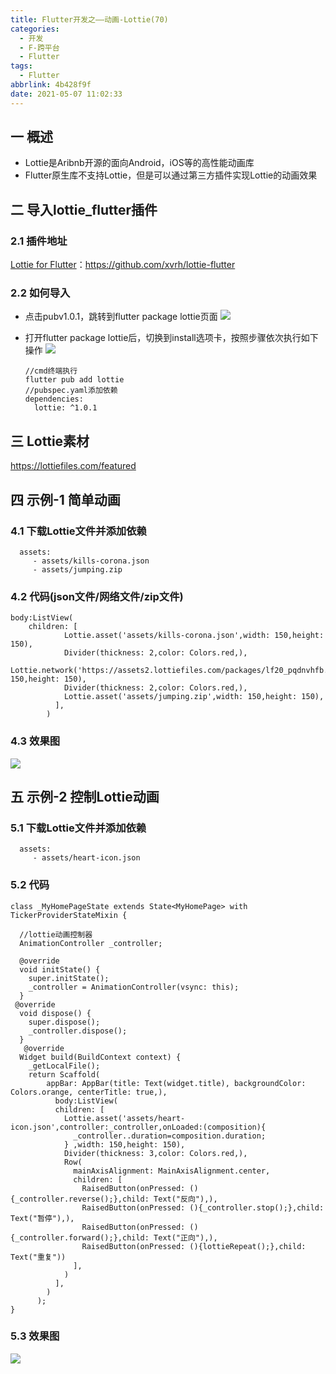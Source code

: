 ```yaml
---
title: Flutter开发之——动画-Lottie(70)
categories:
  - 开发
  - F-跨平台
  - Flutter
tags:
  - Flutter
abbrlink: 4b428f9f
date: 2021-05-07 11:02:33
---
```

## 一 概述

* Lottie是Aribnb开源的面向Android，iOS等的高性能动画库
* Flutter原生库不支持Lottie，但是可以通过第三方插件实现Lottie的动画效果

<!--more-->

## 二 导入lottie_flutter插件

### 2.1 插件地址

[Lottie for Flutter](https://github.com/xvrh/lottie-flutter)：https://github.com/xvrh/lottie-flutter

### 2.2 如何导入

* 点击pubv1.0.1，跳转到flutter package lottie页面
![][1]

* 打开flutter package lottie后，切换到install选项卡，按照步骤依次执行如下操作
  ![][2]
  
  ```
  //cmd终端执行
  flutter pub add lottie
  //pubspec.yaml添加依赖
  dependencies:
    lottie: ^1.0.1
  ```

## 三 Lottie素材

https://lottiefiles.com/featured

## 四 示例-1 简单动画

### 4.1  下载Lottie文件并添加依赖

```
  assets:
     - assets/kills-corona.json
     - assets/jumping.zip
```

### 4.2 代码(json文件/网络文件/zip文件)

```
body:ListView(
    children: [
            Lottie.asset('assets/kills-corona.json',width: 150,height: 150),
            Divider(thickness: 2,color: Colors.red,),
            Lottie.network('https://assets2.lottiefiles.com/packages/lf20_pqdnvhfb.json',width: 150,height: 150),
            Divider(thickness: 2,color: Colors.red,),
            Lottie.asset('assets/jumping.zip',width: 150,height: 150),
          ],
        )
```

### 4.3 效果图
![][3]

## 五 示例-2 控制Lottie动画

### 5.1  下载Lottie文件并添加依赖

```
  assets:
     - assets/heart-icon.json
```

### 5.2 代码

```
class _MyHomePageState extends State<MyHomePage> with TickerProviderStateMixin {

  //lottie动画控制器
  AnimationController _controller;
  
  @override
  void initState() {
    super.initState();
    _controller = AnimationController(vsync: this);
  }
 @override
  void dispose() {
    super.dispose();
    _controller.dispose();
  }
   @override
  Widget build(BuildContext context) {
    _getLocalFile();
    return Scaffold(
        appBar: AppBar(title: Text(widget.title), backgroundColor: Colors.orange, centerTitle: true,),
          body:ListView(
          children: [
            Lottie.asset('assets/heart-icon.json',controller:_controller,onLoaded:(composition){
              _controller..duration=composition.duration;
            } ,width: 150,height: 150),
            Divider(thickness: 3,color: Colors.red,),
            Row(
              mainAxisAlignment: MainAxisAlignment.center,
              children: [
                RaisedButton(onPressed: (){_controller.reverse();},child: Text("反向"),),
                RaisedButton(onPressed: (){_controller.stop();},child: Text("暂停"),),
                RaisedButton(onPressed: (){_controller.forward();},child: Text("正向"),),
                RaisedButton(onPressed: (){lottieRepeat();},child: Text("重复"))
              ],
            )
          ],
        )
      );
}
```

### 5.3 效果图
![][4]



[1]:https://cdn.jsdelivr.net/gh/PGzxc/CDN/blog-flutter/flutter-lottie-pub-click.png
[2]:https://cdn.jsdelivr.net/gh/PGzxc/CDN/blog-flutter/flutter-lottie-install.png
[3]:https://cdn.jsdelivr.net/gh/PGzxc/CDN/blog-flutter/flutter-lottie-simple.gif
[4]:https://cdn.jsdelivr.net/gh/PGzxc/CDN/blog-flutter/flutter-lottie-controller.gif